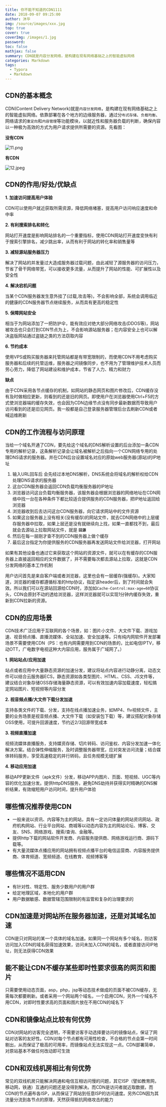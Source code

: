 ```yaml
---
title: 你不能不知道的CDN1111
date: 2018-09-07 09:25:00
author: 沐华
img: /source/images/xxx.jpg
top: true
cover: true
coverImg: /images/1.jpg
password: 
toc: false
mathjax: false
summary: CDN就是内容分发网络，是构建在现有网络基础之上的智能虚拟网络
categories: Markdown
tags:
  - Typora
  - Markdown
---
```


## CDN的基本概念

CDN(Content Delivery Network)就是`内容分发网络`，是构建在现有网络基础之上的智能虚拟网络。依靠部署在各个地方的边缘服务器，通过分`布式存储`、`负载均衡`、网络请求的`重定向`和`内容管理`等功能模块，以就近性和服务器负载的判断，确保内容以一种极为高效的方式为用户请求提供所需要的资源。先看图：

**没有CDN**

![11.png](https://p3-juejin.byteimg.com/tos-cn-i-k3u1fbpfcp/f1edf91141f94e1486b1d93aed532988~tplv-k3u1fbpfcp-watermark.image)

**有CDN**

![12.jpeg](https://p9-juejin.byteimg.com/tos-cn-i-k3u1fbpfcp/3a5bece213d24efb8874107455338e8c~tplv-k3u1fbpfcp-watermark.image)

## CDN的作用/好处/优缺点

**1. 加速访问提高用户体验**

CDN可以使用户就近获取所需资源，降低网络堵塞，提高用户访问响应速度和命中率

**2. 有利搜索排名和转化**

网站打开速度是影响网站排名的一个重要指标，使用CDN网站打开速度变快有利于搜索引擎排名，减少跳出率，从而有利于网站的转化率和销售量等

**3. 减轻源站服务器压力**

解决了网站的并发量过大造成服务器过载问题，由此减轻了源服务器的访问压力，节省了骨干网络带宽，可以接收更多流量，从而提升了网站的性能、可扩展性以及安全性

**4. 解决宕机问题**

当某个CDN服务器发生意外挂了(过载,攻击等)，不会影响全部，系统会调用临近的健康的CDN服务器节点继续服务，从而具有更高的稳定性

**5. 保障网站安全**

相当于为网站添加了一把防护伞，能有效应对绝大部分网络攻击(DDOS等)，网站被攻击也只会打到CDN节点为上，不会影响源站服务器；在内容安全上也可以解决盗版网站通过盗链之类的方法窃取内容

**6. 节约成本**

使用VPS或购买服务器来托管网站都是有带宽限制的，而使用CDN不用考虑购买服务器和后续的托管运维，服务器之间镜像同步，也不用为了管理维护技术人员而劳心劳力，降低了网站建设和维护成本，节省了人力、精力和财力

**缺点**

由于CDN采用各节点缓存的机制，如网站的静态网页和图片修改后，CDN缓存没有及时做相应更新，则看到的还是旧的网页。即使用户在浏览器使用Ctrl+F5的方式使浏览器端的缓存失效，也会因为CDN边缘节点没有同步最新数据而导致用户访问看到的还是旧见网页。我一般都是自己登录服务器管理后台去刷新CDN或者喊运维刷新

## CDN的工作流程与访问原理

当给一个域名开通了CDN，要先给这个域名的DNS解析设置的后台添加一条CDN专用的解析记录，这条解析记录会让域名被解析之后指向一个CDN网络专用的处理DNS请求的服务器。并在CDN后台设置域名对应的原始web服务器(源站)的IP地址

1. 输入URL回车后 会先经过本地DNS解析，DNS系统会将域名的解析权给CDN处理DNS请求的服务器
2. 这台CDN服务器会返回CDN负载均衡服务器的IP地址
3. 浏览器访问这台负载均衡服务器，该服务器会根据浏览器的网络地址在CDN网络中找一台在各种条件下都比较适合提供服务的CDN服务器，把IP地址返回给浏览器
4. 浏览器收到后去访问这台CDN服务器，向它请求网站中的文件资源
5. 如果这台服务器上没有相关(没有缓存)的网站文件，就去CDN网络中的上层缓存服务器中拉取，如果上层还是没有就继续向上找，如果一直都找不到，最后就会去源站上拉取网站文件，就是 **`回源`**
6. 然后在每一层刚才查不到的CDN服务器上做个缓存
7. 最后这台指定为你提供服务的CDN服务器再发送网站文件给浏览器，打开网站

如果有其他设备也通过它来获取这个网站的资源文件，就可以在有缓存的CDN服务器上直接返回相应的文件数据了，并不需要每次都去源站上拉取，这就是CDN分发网络的基本工作机制

用户访问首先是来自客户端或者浏览器，这里也会有一层缓存(强缓存)。大家知道，浏览器的缓存都遵循标准的http协议，指定该header后，到了时间就会失效。所以我们可以在源站回源给CDN时，添加如`Cache-Control:max-age=60`协议头，CDN会原封不动的透给浏览器，这样浏览器就可以实现1分钟内缓存失效，重新到CDN拉新的资源。

## CDN的应用场景

CDN技术广泛应用于互联网的各个场景，如：图片小文件、大文件下载、游戏加速、视音频点播、直播流媒体、全站加速、安全加速等。只有纯内网软件开发部署场景不需要使用CDN（PS：也有内网需要用到CDN的场景的，比如电信IPTV，移动OTT，广电数字电视这种大内容应用，服务属于广域网了。）

**1. 网站站点/应用加速**

站点或者应用中大量静态资源的加速分发，建议将站点内容进行动静分离，动态文件可以结合云服务器ECS，静态资源如各类型图片、HTML、CSS、JS文件等，建议结合对象存储OSS存储海量静态资源，可以有效加速内容加载速度，轻松搞定网站图片、短视频等内容分发

**2. 视音频点播/大文件下载分发加速**

支持各类文件的下载、分发，支持在线点播加速业务，如MP4、flv视频文件，主要的业务场景是视音频点播、大文件下载（如安装包下载）等，建议搭配对象存储OSS使用，可提升回源速度，节约近2/3回源带宽成本

**3. 视频直播加速**

视频流媒体直播服务，支持媒资存储、切片转码、访问鉴权、内容分发加速一体化解决方案。结合弹性伸缩服务，及时调整服务器带宽，应对突发访问流量；结合媒体转码服务，享受高速稳定的并行转码，且任务规模无缝扩展

**4. 移动应用加速**

移动APP更新文件（apk文件）分发，移动APP内图片、页面、短视频、UGC等内容的优化加速分发。提供httpDNS服务，避免DNS劫持并获得实时精确的DNS解析结果，有效缩短用户访问时间，提升用户体验

## 哪些情况推荐使用CDN

- 一般来说以资讯、内容等为主的网站，具有一定访问体量的网站资讯网站、政府机构网站、行业平台网站、商城等以动态内容为主的网站论坛、博客、交友、SNS、网络游戏、搜索/查询、金融等。
- 提供http下载的网站软件开发商、内容服务提供商、网络游戏运行商、源码下载等。
- 有大量流媒体点播应用的网站拥有视频点播平台的电信运营商、内容服务提供商、体育频道、宽频频道、在线教育、视频博客等

## 哪些情况不适用CDN

- 有针对性、特定性、服务少数用户的用户群
- 给定地理区域，本地化的用户群
- 用户数据敏感、数据管辖范围限制的有监管和复杂的治理要求的

## CDN加速是对网站所在服务器加速，还是对其域名加速

CDN是只对网站的某一个具体的域名加速。如果同一个网站有多个域名，则访客访问加入CDN的域名获得加速效果，访问未加入CDN的域名，或者直接访问IP地址，则无法获得CDN效果

## 能不能让CDN不缓存某些即时性要求很高的网页和图片

只需要使用动态页面，asp，php，jsp等动态技术做成的页面不被CDN缓存，无需每次都要刷新。或者采用一个网站两个域名，一个启用CDN，另外一个域名不用CDN，对即时性要求高的页面和图片放在不用CDN的域名下

## CDN和镜像站点比较有何优势

CDN对网站的访客完全透明，不需要访客手动选择要访问的镜像站点，保证了网站对访客的友好性。CDN对每个节点都有可用性检查，不合格的节点会第一时间剔出，从而保证了极高的可用率，而镜像站点无法实现这一点。CDN部署简单，对原站基本不做任何改动即可生效

## CDN和双线机房相比有何优势

常见的双线机房只能解决网通和电信互相访问慢的问题，其它ISP（譬如教育网，移动网，铁通）互通的问题还是没得到解决。而CDN是访问者就近取数据，而CDN的节点遍布各ISP，从而保证了网站到任意ISP的访问速度。另外CDN因为其流量分流到各节点的原理，天然获得抵抗网络攻击的能力
